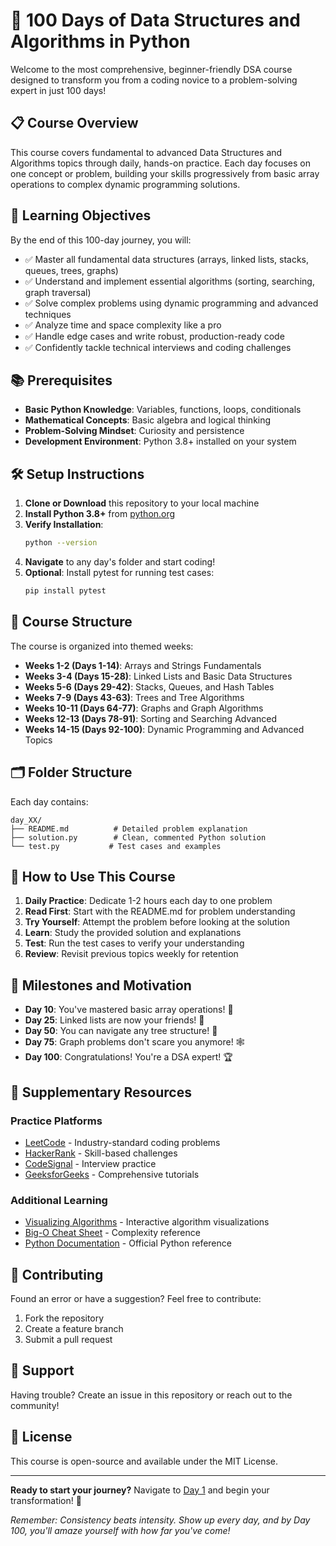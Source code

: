 # 🚀 100 Days of Data Structures and Algorithms in Python

Welcome to the most comprehensive, beginner-friendly DSA course designed to transform you from a coding novice to a problem-solving expert in just 100 days!

## 📋 Course Overview

This course covers fundamental to advanced Data Structures and Algorithms topics through daily, hands-on practice. Each day focuses on one concept or problem, building your skills progressively from basic array operations to complex dynamic programming solutions.

## 🎯 Learning Objectives

By the end of this 100-day journey, you will:
- ✅ Master all fundamental data structures (arrays, linked lists, stacks, queues, trees, graphs)
- ✅ Understand and implement essential algorithms (sorting, searching, graph traversal)
- ✅ Solve complex problems using dynamic programming and advanced techniques
- ✅ Analyze time and space complexity like a pro
- ✅ Handle edge cases and write robust, production-ready code
- ✅ Confidently tackle technical interviews and coding challenges

## 📚 Prerequisites

- **Basic Python Knowledge**: Variables, functions, loops, conditionals
- **Mathematical Concepts**: Basic algebra and logical thinking
- **Problem-Solving Mindset**: Curiosity and persistence
- **Development Environment**: Python 3.8+ installed on your system

## 🛠️ Setup Instructions

1. **Clone or Download** this repository to your local machine
2. **Install Python 3.8+** from [python.org](https://python.org)
3. **Verify Installation**:
   ```bash
   python --version
   ```
4. **Navigate** to any day's folder and start coding!
5. **Optional**: Install pytest for running test cases:
   ```bash
   pip install pytest
   ```

## 📅 Course Structure

The course is organized into themed weeks:

- **Weeks 1-2 (Days 1-14)**: Arrays and Strings Fundamentals
- **Weeks 3-4 (Days 15-28)**: Linked Lists and Basic Data Structures
- **Weeks 5-6 (Days 29-42)**: Stacks, Queues, and Hash Tables
- **Weeks 7-9 (Days 43-63)**: Trees and Tree Algorithms
- **Weeks 10-11 (Days 64-77)**: Graphs and Graph Algorithms
- **Weeks 12-13 (Days 78-91)**: Sorting and Searching Advanced
- **Weeks 14-15 (Days 92-100)**: Dynamic Programming and Advanced Topics

## 🗂️ Folder Structure

Each day contains:
```
day_XX/
├── README.md          # Detailed problem explanation
├── solution.py        # Clean, commented Python solution
└── test.py           # Test cases and examples
```

## 📖 How to Use This Course

1. **Daily Practice**: Dedicate 1-2 hours each day to one problem
2. **Read First**: Start with the README.md for problem understanding
3. **Try Yourself**: Attempt the problem before looking at the solution
4. **Learn**: Study the provided solution and explanations
5. **Test**: Run the test cases to verify your understanding
6. **Review**: Revisit previous topics weekly for retention

## 🌟 Milestones and Motivation

- **Day 10**: You've mastered basic array operations! 🎉
- **Day 25**: Linked lists are now your friends! 🔗
- **Day 50**: You can navigate any tree structure! 🌳
- **Day 75**: Graph problems don't scare you anymore! 🕸️
- **Day 100**: Congratulations! You're a DSA expert! 🏆

## 🔗 Supplementary Resources

### Practice Platforms
- [LeetCode](https://leetcode.com) - Industry-standard coding problems
- [HackerRank](https://hackerrank.com) - Skill-based challenges
- [CodeSignal](https://codesignal.com) - Interview practice
- [GeeksforGeeks](https://geeksforgeeks.org) - Comprehensive tutorials

### Additional Learning
- [Visualizing Algorithms](https://visualgo.net) - Interactive algorithm visualizations
- [Big-O Cheat Sheet](https://bigocheatsheet.com) - Complexity reference
- [Python Documentation](https://docs.python.org) - Official Python reference

## 🤝 Contributing

Found an error or have a suggestion? Feel free to contribute:
1. Fork the repository
2. Create a feature branch
3. Submit a pull request

## 📧 Support

Having trouble? Create an issue in this repository or reach out to the community!

## 📄 License

This course is open-source and available under the MIT License.

---

**Ready to start your journey?** Navigate to [Day 1](./day_01/) and begin your transformation! 🚀

*Remember: Consistency beats intensity. Show up every day, and by Day 100, you'll amaze yourself with how far you've come!*